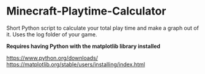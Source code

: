 # Minecraft-Playtime-Calculator

Short Python script to calculate your total play time and make a graph out of it.
Uses the log folder of your game.

**Requires having Python with the matplotlib library installed**

https://www.python.org/downloads/
https://matplotlib.org/stable/users/installing/index.html
